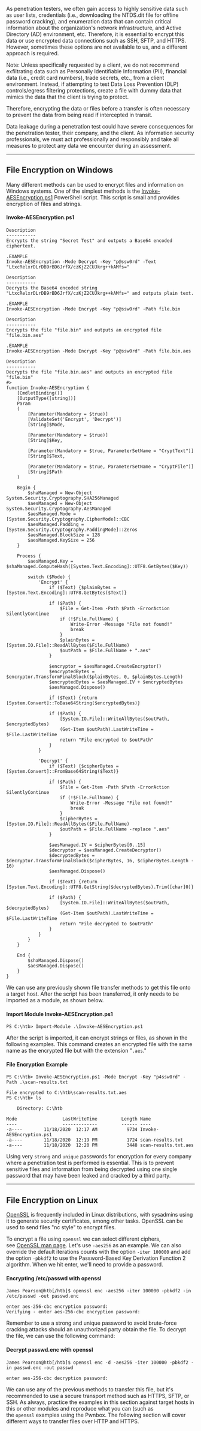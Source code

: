 As penetration testers, we often gain access to highly sensitive data such as user lists, credentials (i.e., downloading the NTDS.dit file for offline password cracking), and enumeration data that can contain critical information about the organization's network infrastructure, and Active Directory (AD) environment, etc. Therefore, it is essential to encrypt this data or use encrypted data connections such as SSH, SFTP, and HTTPS. However, sometimes these options are not available to us, and a different approach is required.

Note: Unless specifically requested by a client, we do not recommend exfiltrating data such as Personally Identifiable Information (PII), financial data (i.e., credit card numbers), trade secrets, etc., from a client environment. Instead, if attempting to test Data Loss Prevention (DLP) controls/egress filtering protections, create a file with dummy data that mimics the data that the client is trying to protect.

Therefore, encrypting the data or files before a transfer is often necessary to prevent the data from being read if intercepted in transit.

Data leakage during a penetration test could have severe consequences for the penetration tester, their company, and the client. As information security professionals, we must act professionally and responsibly and take all measures to protect any data we encounter during an assessment.

---

## File Encryption on Windows

Many different methods can be used to encrypt files and information on Windows systems. One of the simplest methods is the [Invoke-AESEncryption.ps1](https://www.powershellgallery.com/packages/DRTools/4.0.2.3/Content/Functions%5CInvoke-AESEncryption.ps1) PowerShell script. This script is small and provides encryption of files and strings.

#### Invoke-AESEncryption.ps1

```powershell-session
Description
-----------
Encrypts the string "Secret Test" and outputs a Base64 encoded ciphertext.
 
.EXAMPLE
Invoke-AESEncryption -Mode Decrypt -Key "p@ssw0rd" -Text "LtxcRelxrDLrDB9rBD6JrfX/czKjZ2CUJkrg++kAMfs="
 
Description
-----------
Decrypts the Base64 encoded string "LtxcRelxrDLrDB9rBD6JrfX/czKjZ2CUJkrg++kAMfs=" and outputs plain text.
 
.EXAMPLE
Invoke-AESEncryption -Mode Encrypt -Key "p@ssw0rd" -Path file.bin
 
Description
-----------
Encrypts the file "file.bin" and outputs an encrypted file "file.bin.aes"
 
.EXAMPLE
Invoke-AESEncryption -Mode Encrypt -Key "p@ssw0rd" -Path file.bin.aes
 
Description
-----------
Decrypts the file "file.bin.aes" and outputs an encrypted file "file.bin"
#>
function Invoke-AESEncryption {
    [CmdletBinding()]
    [OutputType([string])]
    Param
    (
        [Parameter(Mandatory = $true)]
        [ValidateSet('Encrypt', 'Decrypt')]
        [String]$Mode,

        [Parameter(Mandatory = $true)]
        [String]$Key,

        [Parameter(Mandatory = $true, ParameterSetName = "CryptText")]
        [String]$Text,

        [Parameter(Mandatory = $true, ParameterSetName = "CryptFile")]
        [String]$Path
    )

    Begin {
        $shaManaged = New-Object System.Security.Cryptography.SHA256Managed
        $aesManaged = New-Object System.Security.Cryptography.AesManaged
        $aesManaged.Mode = [System.Security.Cryptography.CipherMode]::CBC
        $aesManaged.Padding = [System.Security.Cryptography.PaddingMode]::Zeros
        $aesManaged.BlockSize = 128
        $aesManaged.KeySize = 256
    }

    Process {
        $aesManaged.Key = $shaManaged.ComputeHash([System.Text.Encoding]::UTF8.GetBytes($Key))

        switch ($Mode) {
            'Encrypt' {
                if ($Text) {$plainBytes = [System.Text.Encoding]::UTF8.GetBytes($Text)}
                
                if ($Path) {
                    $File = Get-Item -Path $Path -ErrorAction SilentlyContinue
                    if (!$File.FullName) {
                        Write-Error -Message "File not found!"
                        break
                    }
                    $plainBytes = [System.IO.File]::ReadAllBytes($File.FullName)
                    $outPath = $File.FullName + ".aes"
                }

                $encryptor = $aesManaged.CreateEncryptor()
                $encryptedBytes = $encryptor.TransformFinalBlock($plainBytes, 0, $plainBytes.Length)
                $encryptedBytes = $aesManaged.IV + $encryptedBytes
                $aesManaged.Dispose()

                if ($Text) {return [System.Convert]::ToBase64String($encryptedBytes)}
                
                if ($Path) {
                    [System.IO.File]::WriteAllBytes($outPath, $encryptedBytes)
                    (Get-Item $outPath).LastWriteTime = $File.LastWriteTime
                    return "File encrypted to $outPath"
                }
            }

            'Decrypt' {
                if ($Text) {$cipherBytes = [System.Convert]::FromBase64String($Text)}
                
                if ($Path) {
                    $File = Get-Item -Path $Path -ErrorAction SilentlyContinue
                    if (!$File.FullName) {
                        Write-Error -Message "File not found!"
                        break
                    }
                    $cipherBytes = [System.IO.File]::ReadAllBytes($File.FullName)
                    $outPath = $File.FullName -replace ".aes"
                }

                $aesManaged.IV = $cipherBytes[0..15]
                $decryptor = $aesManaged.CreateDecryptor()
                $decryptedBytes = $decryptor.TransformFinalBlock($cipherBytes, 16, $cipherBytes.Length - 16)
                $aesManaged.Dispose()

                if ($Text) {return [System.Text.Encoding]::UTF8.GetString($decryptedBytes).Trim([char]0)}
                
                if ($Path) {
                    [System.IO.File]::WriteAllBytes($outPath, $decryptedBytes)
                    (Get-Item $outPath).LastWriteTime = $File.LastWriteTime
                    return "File decrypted to $outPath"
                }
            }
        }
    }

    End {
        $shaManaged.Dispose()
        $aesManaged.Dispose()
    }
}
```

We can use any previously shown file transfer methods to get this file onto a target host. After the script has been transferred, it only needs to be imported as a module, as shown below.

#### Import Module Invoke-AESEncryption.ps1

```powershell-session
PS C:\htb> Import-Module .\Invoke-AESEncryption.ps1
```

After the script is imported, it can encrypt strings or files, as shown in the following examples. This command creates an encrypted file with the same name as the encrypted file but with the extension "`.aes`."

#### File Encryption Example

```powershell-session
PS C:\htb> Invoke-AESEncryption.ps1 -Mode Encrypt -Key "p4ssw0rd" -Path .\scan-results.txt

File encrypted to C:\htb\scan-results.txt.aes
PS C:\htb> ls

    Directory: C:\htb

Mode                 LastWriteTime         Length Name
----                 -------------         ------ ----
-a----        11/18/2020  12:17 AM           9734 Invoke-AESEncryption.ps1
-a----        11/18/2020  12:19 PM           1724 scan-results.txt
-a----        11/18/2020  12:20 PM           3448 scan-results.txt.aes
```

Using very `strong` and `unique` passwords for encryption for every company where a penetration test is performed is essential. This is to prevent sensitive files and information from being decrypted using one single password that may have been leaked and cracked by a third party.

---

## File Encryption on Linux

[OpenSSL](https://www.openssl.org/) is frequently included in Linux distributions, with sysadmins using it to generate security certificates, among other tasks. OpenSSL can be used to send files "nc style" to encrypt files.

To encrypt a file using `openssl` we can select different ciphers, see [OpenSSL man page](https://www.openssl.org/docs/man1.1.1/man1/openssl-enc.html). Let's use `-aes256` as an example. We can also override the default iterations counts with the option `-iter 100000` and add the option `-pbkdf2` to use the Password-Based Key Derivation Function 2 algorithm. When we hit enter, we'll need to provide a password.

#### Encrypting /etc/passwd with openssl

```shell-session
James Pearson@htb[/htb]$ openssl enc -aes256 -iter 100000 -pbkdf2 -in /etc/passwd -out passwd.enc

enter aes-256-cbc encryption password:                                                         
Verifying - enter aes-256-cbc encryption password:                              
```

Remember to use a strong and unique password to avoid brute-force cracking attacks should an unauthorized party obtain the file. To decrypt the file, we can use the following command:

#### Decrypt passwd.enc with openssl

```shell-session
James Pearson@htb[/htb]$ openssl enc -d -aes256 -iter 100000 -pbkdf2 -in passwd.enc -out passwd                    

enter aes-256-cbc decryption password:
```

We can use any of the previous methods to transfer this file, but it's recommended to use a secure transport method such as HTTPS, SFTP, or SSH. As always, practice the examples in this section against target hosts in this or other modules and reproduce what you can (such as the `openssl` examples using the Pwnbox. The following section will cover different ways to transfer files over HTTP and HTTPS.